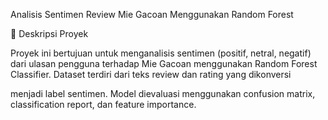 Analisis Sentimen Review Mie Gacoan Menggunakan Random Forest


📌 Deskripsi Proyek

Proyek ini bertujuan untuk menganalisis sentimen (positif, netral, negatif) dari ulasan pengguna terhadap Mie Gacoan menggunakan Random Forest Classifier. Dataset terdiri dari teks review dan rating yang dikonversi 

menjadi label sentimen. Model dievaluasi menggunakan confusion matrix, classification report, dan feature importance.
